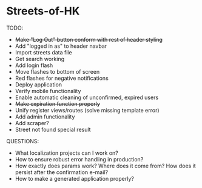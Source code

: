 Streets-of-HK
=============

TODO:

- ~~Make "Log Out" button conform with rest of header styling~~
- Add "logged in as" to header navbar
- Import streets data file
- Get search working
- Add login flash
- Move flashes to bottom of screen
- Red flashes for negative notifications
- Deploy application
- Verify mobile functionality
- Enable automatic cleaning of unconfirmed, expired users
- ~~Make expiration function properly~~
- Unify register views/routes (solve missing template error)
- Add admin functionality
- Add scraper?
- Street not found special result

QUESTIONS:
- What localization projects can I work on?
- How to ensure robust error handling in production?
- How exactly does params work? Where does it come from? How does it persist after the confirmation e-mail?
- How to make a generated application properly?